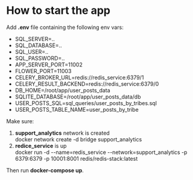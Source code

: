 # How to start the app

Add **.env** file containing the following env vars:
- SQL_SERVER=..
- SQL_DATABASE=..
- SQL_USER=..
- SQL_PASSWORD=..
- APP_SERVER_PORT=11002
- FLOWER_PORT=11003
- CELERY_BROKER_URL=redis://redis_service:6379/1
- CELERY_RESULT_BACKEND=redis://redis_service:6379/0
- DB_HOME=/root/app/user_posts_data
- SQLITE_DATABASE=/root/app/user_posts_data/db
- USER_POSTS_SQL=sql_queries/user_posts_by_tribes.sql
- USER_POSTS_TABLE_NAME=user_posts_by_tribe

Make sure:
1. <b>support_analytics</b> network is created<br>
    docker network create -d bridge support_analytics
2. <b>redice_service</b> is up<br>
    docker run -d --name=redis_service --network=support_analytics -p 6379:6379 -p 10001:8001 redis/redis-stack:latest

Then run <b>docker-compose up</b>.